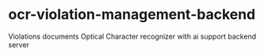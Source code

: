 # ocr-violation-management-backend

Violations documents Optical Character recognizer with ai support backend server
